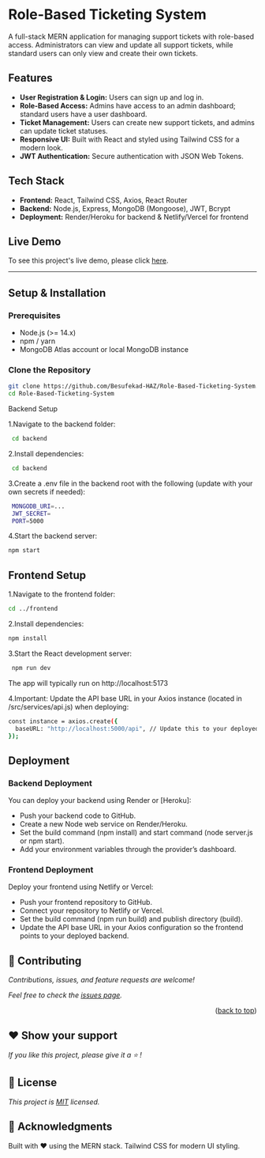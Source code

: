 # Role-Based Ticketing System

A full-stack MERN application for managing support tickets with role-based access. Administrators can view and update all support tickets, while standard users can only view and create their own tickets.

## Features

- **User Registration & Login:** Users can sign up and log in.
- **Role-Based Access:** Admins have access to an admin dashboard; standard users have a user dashboard.
- **Ticket Management:** Users can create new support tickets, and admins can update ticket statuses.
- **Responsive UI:** Built with React and styled using Tailwind CSS for a modern look.
- **JWT Authentication:** Secure authentication with JSON Web Tokens.

## Tech Stack

- **Frontend:** React, Tailwind CSS, Axios, React Router
- **Backend:** Node.js, Express, MongoDB (Mongoose), JWT, Bcrypt
- **Deployment:** Render/Heroku for backend & Netlify/Vercel for frontend


## Live Demo <a name="live-demo"></a>

To see this project's live demo, please click [here](https://role-based-ticketing.netlify.app/).

---

## Setup & Installation

### Prerequisites

- Node.js (>= 14.x)
- npm / yarn
- MongoDB Atlas account or local MongoDB instance

### Clone the Repository

```bash
git clone https://github.com/Besufekad-HAZ/Role-Based-Ticketing-System.git
cd Role-Based-Ticketing-System
```

Backend Setup

 1.Navigate to the backend folder:

 ```bash
  cd backend
 ```

 2.Install dependencies:

 ```bash
  cd backend
 ```

 3.Create a .env file in the backend root with the following (update with your own secrets if needed):

 ```bash
  MONGODB_URI=...
  JWT_SECRET=
  PORT=5000
 ```

 4.Start the backend server:

  ```bash
  npm start
  ```

## Frontend Setup

 1.Navigate to the frontend folder:

  ```bash
  cd ../frontend
  ```

 2.Install dependencies:

  ```bash
  npm install
  ```

3.Start the React development server:

 ```bash
  npm run dev
  ```

The app will typically run on http://localhost:5173

4.Important: Update the API base URL in your Axios instance (located in /src/services/api.js) when deploying:

```bash
const instance = axios.create({
  baseURL: "http://localhost:5000/api", // Update this to your deployed backend URL
});
```

## Deployment

### Backend Deployment

You can deploy your backend using Render or [Heroku]:

- Push your backend code to GitHub.
- Create a new Node web service on Render/Heroku.
- Set the build command (npm install) and start command (node server.js or npm start).
- Add your environment variables through the provider’s dashboard.

### Frontend Deployment

Deploy your frontend using Netlify or Vercel:

- Push your frontend repository to GitHub.
- Connect your repository to Netlify or Vercel.
- Set the build command (npm run build) and publish directory (build).
- Update the API base URL in your Axios configuration so the frontend points to your deployed backend.


## 🤝 Contributing <a name="contributing"></a>

_Contributions, issues, and feature requests are welcome!_

_Feel free to check the [issues page](https://github.com/Besufekad-HAZ/Chat-App/issues)._

<p align="right">(<a href="#readme-top">back to top</a>)</p>

## ❤️ Show your support <a name="️support"></a>

_If you like this project, please give it a ⭐️ !_

## 📝 License <a name="license"></a>

_This project is [MIT](./LICENSE) licensed._

## 🙏 Acknowledgments <a name="acknowledgments"></a>
Built with ❤️ using the MERN stack.
Tailwind CSS for modern UI styling.

